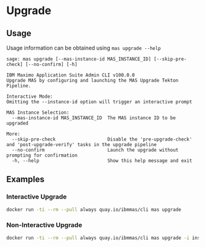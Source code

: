 Upgrade
===============================================================================

Usage
-------------------------------------------------------------------------------
Usage information can be obtained using `mas upgrade --help`

```
sage: mas upgrade [--mas-instance-id MAS_INSTANCE_ID] [--skip-pre-check] [--no-confirm] [-h]

IBM Maximo Application Suite Admin CLI v100.0.0
Upgrade MAS by configuring and launching the MAS Upgrade Tekton Pipeline.

Interactive Mode:
Omitting the --instance-id option will trigger an interactive prompt

MAS Instance Selection:
  --mas-instance-id MAS_INSTANCE_ID  The MAS instance ID to be upgraded

More:
  --skip-pre-check                   Disable the 'pre-upgrade-check' and 'post-upgrade-verify' tasks in the upgrade pipeline
  --no-confirm                       Launch the upgrade without prompting for confirmation
  -h, --help                         Show this help message and exit
```


Examples
-------------------------------------------------------------------------------
### Interactive Upgrade
```bash
docker run -ti --rm --pull always quay.io/ibmmas/cli mas upgrade
```

### Non-Interactive Upgrade
```bash
docker run -ti --rm --pull always quay.io/ibmmas/cli mas upgrade -i inst1 --no-confirm
```
